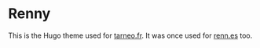 # Renny

This is the Hugo theme used for [tarneo.fr](https://tarneo.fr). It was once used for [renn.es](https://renn.es) too.
